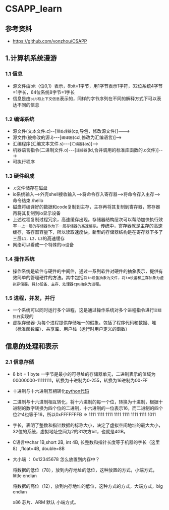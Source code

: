 # CSAPP_learn
## 参考资料
- https://github.com/vonzhou/CSAPP

## 1.计算机系统漫游
### 1.1 信息
- 源文件由bit（位0,1）表示，8bit=1字节，用1字节表示1字符，32位系统4字节=1字长，64位系统8字节=1字长
- 信息是由`bit和上下文信息`表示的，同样的字节序列在不同的解释方式下可以表达不同的信息
### 1.2 编译系统
- 源文件(文本文件.c)--[`预处理器`(cp,导包，修改源文件)]--->
- 源文件(被修改的源.i)---[`编译器`(ccl,修改为汇编语言)]-->
- 汇编程序(汇编文本文件.s)---[`汇编器`(as)]-->
- 机器语言指令(二进制文件.o)---[`连接器`(ld,合并调用的标准库函数的.o文件)]--->
- 可执行程序
### 1.3 硬件组成
- .c文件储存在磁盘
- io系统输入-->外壳shell接收输入-->将命令存入寄存器-->将命令存入主存-->命令结束./hello
- 磁盘将编译好的数据和code复制到主存，主存再将其复制到寄存器，寄存器再将其复制到io显示设备
- 上述过程复制过程冗余，高速缓存出现。存储器结构层次可以帮助加快执行效率--`上一层的存储器作为下一层存储器的高速缓存`。传统中，寄存器就是主存的高速缓存，寄存器容量下，所以读取速度快。新型的存储器结构是在寄存器下多了三层`L1，L2，L3`的高速缓存
- 网络可以看成一个特殊的io设备
### 1.4 操作系统
- 操作系统是软件与硬件的中间件，通过一系列软件对硬件的抽象表示，提供有效简单的管理硬件的方法。其中包括`将io设备抽象为文件，将io设备和主存抽象为虚拟存储器，将io设备、主存、处理器cpu抽象为进程`。
### 1.5 进程，并发，并行
- 一个系统可以同时运行多个进程，这是通过操作系统对多个进程指令进行`交错执行`实现的
- 虚拟存储器-为每个进程提供存储唯一的假象。包括了程序代码和数据、堆（标准函数库）、共享库、用户栈（运行时用户定义的函数）

## 信息的处理和表示
### 2.1 信息存储
- 8 bit = 1 byte 一字节是最小的可寻址的存储器单元，二进制表示的值域为00000000-11111111，转换为十进制为0-255，转换为16进制为00-FF
- 十进制与十六进制互相转化[python代码](CSAPP_learn_base\chapter2\ex2hd.py)
- 二进制与十六进制相互转化，将十六进制的每一个位，转换为十进制，根据十进制的数字转换为四个位的二进制，十六进制的一位表示16，而二进制的四个位2^4也等于16，所以0xFFFFFFFB => 1111 1111 1111 1111 1111 1111 1111 1011
- 字长，表明了整数和指针数据的标称大小，决定了虚拟空间地址的最大大小，32位的系统，虚拟地址空间为2的31次方bit，也就是4GB。
- C语言中char 1B,short 2B, int 4B, 长整数和指针长度等于机器的字长（这里8）,float=4B, double=8B
- 大小端 ：
    0x12345678 怎么放置到内存中？

    将数据的低位（78），放到内存地址的低位，这种放置的方式，小端方式，little endian

    将数据的高位（12），放到内存地址的低位，这种方式的方式，大端方式，big endian

    x86 芯片、ARM 默认 小端方式。